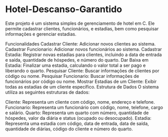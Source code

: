 # Hotel-Descanso-Garantido 
Este projeto é um sistema simples de gerenciamento de hotel em C. Ele permite cadastrar clientes, funcionários, e estadias, bem como pesquisar informações e gerenciar estadias.

Funcionalidades Cadastrar Cliente: Adicionar novos clientes ao sistema. Cadastrar Funcionario: Adicionar novos funcionários ao sistema. Cadastrar Estadia: Registrar novas estadias para clientes, incluindo a data de entrada e saída, quantidade de hóspedes, e número do quarto. Dar Baixa em Estadia: Finalizar uma estadia, calculando o valor total a ser pago e liberando o quarto. Pesquisar Cliente: Buscar informações de clientes por código ou nome. Pesquisar Funcionario: Buscar informações de funcionários por código ou nome. Mostrar Estadias de um Cliente: Exibir todas as estadias de um cliente específico. Estrutura de Dados O sistema utiliza as seguintes estruturas de dados:

Cliente: Representa um cliente com código, nome, endereço e telefone. Funcionario: Representa um funcionário com código, nome, telefone, cargo e salário. Quarto: Representa um quarto com número, quantidade de hóspedes, valor da diária e status (ocupado ou desocupado). Estadia: Representa uma estadia com código, data de entrada, data de saída, quantidade de diárias, código do cliente e número do quarto.
